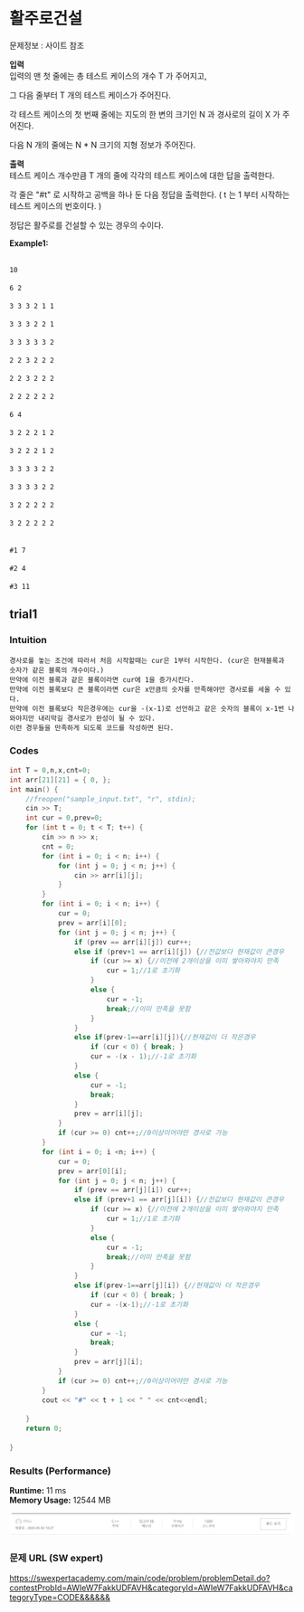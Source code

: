 # 활주로건설

문제정보 : 사이트 참조  
 

**입력**  
입력의 맨 첫 줄에는 총 테스트 케이스의 개수 T 가 주어지고,  

그 다음 줄부터 T 개의 테스트 케이스가 주어진다.  

각 테스트 케이스의 첫 번째 줄에는 지도의 한 변의 크기인 N 과 경사로의 길이 X 가 주어진다.  

다음 N 개의 줄에는 N * N 크기의 지형 정보가 주어진다.        

**출력**  
테스트 케이스 개수만큼 T 개의 줄에 각각의 테스트 케이스에 대한 답을 출력한다.  

각 줄은 "#t" 로 시작하고 공백을 하나 둔 다음 정답을 출력한다. ( t 는 1 부터 시작하는 테스트 케이스의 번호이다. )  

정답은 활주로를 건설할 수 있는 경우의 수이다.   

**Example1:**   
```

10

6 2

3 3 3 2 1 1

3 3 3 2 2 1

3 3 3 3 3 2

2 2 3 2 2 2

2 2 3 2 2 2

2 2 2 2 2 2

6 4

3 2 2 2 1 2

3 2 2 2 1 2

3 3 3 3 2 2

3 3 3 3 2 2

3 2 2 2 2 2

3 2 2 2 2 2


#1 7

#2 4

#3 11
```

## trial1
### Intuition
```
경사로를 놓는 조건에 따라서 처음 시작할때는 cur은 1부터 시작한다. (cur은 현재블록과 숫자가 같은 블록의 개수이다.)
만약에 이전 블록과 같은 블록이라면 cur에 1을 증가시킨다.
만약에 이전 블록보다 큰 블록이라면 cur은 x만큼의 숫자를 만족해야만 경사로를 세울 수 있다.
만약에 이전 블록보다 작은경우에는 cur을 -(x-1)로 선언하고 같은 숫자의 블록이 x-1번 나와야지만 내리막길 경사로가 완성이 될 수 있다.
이런 경우들을 만족하게 되도록 코드를 작성하면 된다.
```

### Codes  
```cpp
int T = 0,n,x,cnt=0;
int arr[21][21] = { 0, };
int main() {
	//freopen("sample_input.txt", "r", stdin);
	cin >> T;
	int cur = 0,prev=0;
	for (int t = 0; t < T; t++) {
		cin >> n >> x;
		cnt = 0;
		for (int i = 0; i < n; i++) {
			for (int j = 0; j < n; j++) {
				cin >> arr[i][j];
			}
		}
		for (int i = 0; i < n; i++) {
			cur = 0;
			prev = arr[i][0];
			for (int j = 0; j < n; j++) {
				if (prev == arr[i][j]) cur++;
				else if (prev+1 == arr[i][j]) {//전값보다 현재값이 큰경우
					if (cur >= x) {//이전에 2개이상을 이미 쌓아와야지 만족
						cur = 1;//1로 초기화
					}
					else {
						cur = -1;
						break;//이미 만족을 못함
					}
				}
				else if(prev-1==arr[i][j]){//현재값이 더 작은경우
					if (cur < 0) { break; }
					cur = -(x - 1);//-1로 초기화
				}
				else {
					cur = -1;
					break;
				}
				prev = arr[i][j];
			}
			if (cur >= 0) cnt++;//0이상이어야만 경사로 가능
		}
		for (int i = 0; i <n; i++) {
			cur = 0;
			prev = arr[0][i];
			for (int j = 0; j < n; j++) {
				if (prev == arr[j][i]) cur++;
				else if (prev+1 == arr[j][i]) {//전값보다 현재값이 큰경우
					if (cur >= x) {//이전에 2개이상을 이미 쌓아와야지 만족
						cur = 1;//1로 초기화
					}
					else {
						cur = -1;
						break;//이미 만족을 못함
					}
				}
				else if(prev-1==arr[j][i]) {//현재값이 더 작은경우
					if (cur < 0) { break; }
					cur = -(x-1);//-1로 초기화
				}
				else {
					cur = -1;
					break;
				}
				prev = arr[j][i];
			}
			if (cur >= 0) cnt++;//0이상이어야만 경사로 가능
		}
		cout << "#" << t + 1 << " " << cnt<<endl;

	}
	return 0;

}
```

### Results (Performance)    
**Runtime:**  11 ms   
**Memory Usage:** 	12544 MB    


<p align="center"> 
<img src="./capture.JPG">
</p>


### 문제 URL (SW expert)  
https://swexpertacademy.com/main/code/problem/problemDetail.do?contestProbId=AWIeW7FakkUDFAVH&categoryId=AWIeW7FakkUDFAVH&categoryType=CODE&&&&&&